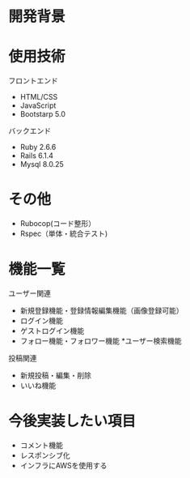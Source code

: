 
# 開発背景

# 使用技術
フロントエンド

* HTML/CSS
* JavaScript
* Bootstarp 5.0

バックエンド

* Ruby 2.6.6
* Rails 6.1.4
* Mysql 8.0.25



# その他

* Rubocop(コード整形）
* Rspec（単体・統合テスト)


# 機能一覧

ユーザー関連

* 新規登録機能・登録情報編集機能（画像登録可能）
* ログイン機能
* ゲストログイン機能
* フォロー機能・フォロワー機能
*ユーザー検索機能

投稿関連
* 新規投稿・編集・削除
* いいね機能

# 今後実装したい項目
* コメント機能
* レスポンシブ化
* インフラにAWSを使用する
